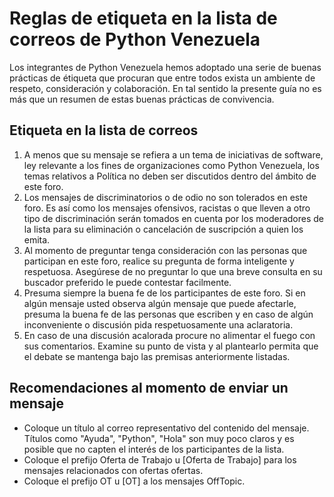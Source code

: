 # Reglas de etiqueta en la lista de correos de Python Venezuela

Los integrantes de Python Venezuela hemos adoptado una serie de buenas prácticas de étiqueta que
procuran que entre todos exista un ambiente de respeto, consideración y colaboración. En tal 
sentido la presente guía no es más que un resumen de estas buenas prácticas de convivencia.

## Etiqueta en la lista de correos

 1. A menos que su mensaje se refiera a un tema de iniciativas de software, ley relevante a los 
    fines de organizaciones como Python Venezuela, los temas relativos a Política no deben ser
    discutidos dentro del ámbito de este foro.
 2. Los mensajes de discriminatorios o de odio no son tolerados en este foro. Es así como los
    mensajes ofensivos, racistas o que lleven a otro tipo de discriminación serán tomados en
    cuenta por los moderadores de la lista para su eliminación o cancelación de suscripción a
    quien los emita.
 3. Al momento de preguntar tenga consideración con las personas que participan en este foro,
    realice su pregunta de forma inteligente y respetuosa. Asegúrese de no preguntar lo que una
    breve consulta en su buscador preferido le puede contestar facilmente.
 4. Presuma siempre la buena fe de los participantes de este foro. Si en algún mensaje usted 
    observa algún mensaje que puede afectarle, presuma la buena fe de las personas que escriben
    y en caso de algún inconveniente o discusión pida respetuosamente una aclaratoria.
 5. En caso de una discusión acalorada procure no alimentar el fuego con sus comentarios.
    Examine su punto de vista y al plantearlo permita que el debate se mantenga bajo las premisas
    anteriormente listadas.

## Recomendaciones al momento de enviar un mensaje

 * Coloque un título al correo representativo del contenido del mensaje. Títulos como "Ayuda",
   "Python", "Hola" son muy poco claros y es posible que no capten el interés de los participantes
   de la lista.
 * Coloque el prefijo Oferta de Trabajo u [Oferta de Trabajo] para los mensajes relacionados con
   ofertas ofertas.
 * Coloque el prefijo OT u [OT] a los mensajes OffTopic.
